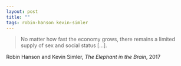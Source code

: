 ```yaml
---
layout: post
title: ""
tags: robin-hanson kevin-simler
--- 
```


> No matter how fast the economy grows, there remains a limited supply of sex and social status [...].

Robin Hanson and Kevin Simler, _The Elephant in the Brain_, 2017
